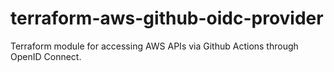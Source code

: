 # terraform-aws-github-oidc-provider
Terraform module for accessing AWS APIs via Github Actions through OpenID Connect.
